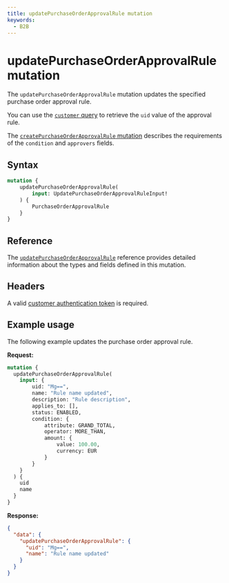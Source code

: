 ```yaml
---
title: updatePurchaseOrderApprovalRule mutation
keywords:
  - B2B
---
```


# updatePurchaseOrderApprovalRule mutation

The `updatePurchaseOrderApprovalRule` mutation updates the specified purchase order approval rule.

You can use the [`customer` query](../../../customer/queries/customer.md) to retrieve the `uid` value of the approval rule.

The [`createPurchaseOrderApprovalRule` mutation](create.md) describes the requirements of the `condition` and `approvers` fields.

## Syntax

```graphql
mutation {
    updatePurchaseOrderApprovalRule(
        input: UpdatePurchaseOrderApprovalRuleInput!
    ) {
        PurchaseOrderApprovalRule
    }
}
```

## Reference

The [`updatePurchaseOrderApprovalRule`](https://developer.adobe.com/commerce/webapi/graphql-api/index.html#mutation-updatePurchaseOrderApprovalRule) reference provides detailed information about the types and fields defined in this mutation.

## Headers

A valid [customer authentication token](../../../customer/mutations/generate-token.md) is required.

## Example usage

The following example updates the purchase order approval rule.

**Request:**

``` graphql
mutation {
  updatePurchaseOrderApprovalRule(
    input: {
        uid: "Mg==",
        name: "Rule name updated",
        description: "Rule description",
        applies_to: [],
        status: ENABLED,
        condition: {
            attribute: GRAND_TOTAL,
            operator: MORE_THAN,
            amount: {
                value: 100.00,
                currency: EUR
            }
        }
    }
  ) {
    uid
    name
  }
}
```

**Response:**

``` json
{
  "data": {
    "updatePurchaseOrderApprovalRule": {
      "uid": "Mg==",
      "name": "Rule name updated"
    }
  }
}
```

